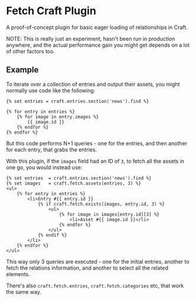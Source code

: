 # Fetch Craft Plugin

A proof-of-concept plugin for basic eager loading of relationships in Craft.

NOTE: This is really just an experiment, hasn't been run in production anywhere, and the actual
performance gain you might get depends on a lot of other factors too.

## Example

To iterate over a collection of entries and output their assets, you might normally use code like
the following:

```twig
{% set entries = craft.entries.section('news').find %}

{% for entry in entries %}
	{% for image in entry.images %}
		{{ image.id }}
	{% endfor %}
{% endfor %}
```

But this code performs N+1 queries - one for the entries, and then another for each entry, that
grabs the entries.

With this plugin, if the `images` field had an ID of `3`, to fetch all the assets in one go, you
would instead use:

```twig
{% set entries  = craft.entries.section('news').find %}
{% set images   = craft.fetch.assets(entries, 3) %}
<ul>
	{% for entry in entries %}
		<li>Entry #{{ entry.id }}
			{% if craft.fetch.exists(images, entry.id, 3) %}
				<ul>
					{% for image in images[entry.id][3] %}
						<li>Asset #{{ image.id }}</li>
					{% endfor %}
				</ul>
			{% endif %}
		</li>
	{% endfor %}
</ul>
```

This way only 3 queries are executed - one for the initial entries, another to fetch the relations
information, and another to select all the related elements.

There's also `craft.fetch.entries`, `craft.fetch.categories` etc, that work the same way.